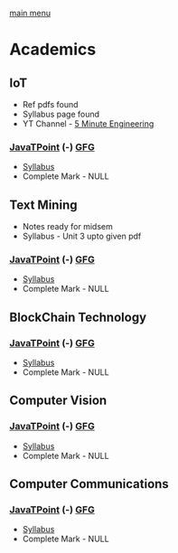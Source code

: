 [main menu](./README.md)

# Academics

## IoT
- Ref pdfs found
- Syllabus page found
- YT Channel - [5 Minute Engineering](https://www.youtube.com/watch?v=APH6Nrar27w&list=PLYwpaL_SFmcB8fDd64B8SkJiPpEIzpCzC)

### [JavaTPoint](https://www.javatpoint.com/iot-internet-of-things) (-) [GFG](https://www.geeksforgeeks.org/introduction-to-internet-of-things-iot-set-1/)

-   [Syllabus]()
- Complete Mark - NULL

## Text Mining
- Notes ready for midsem
- Syllabus - Unit 3 upto given pdf
### [JavaTPoint](https://www.javatpoint.com/text-data-mining) (-) [GFG](https://www.geeksforgeeks.org/text-mining-in-data-mining/)

-   [Syllabus]()
- Complete Mark - NULL
## BlockChain Technology

### [JavaTPoint](https://www.javatpoint.com/blockchain-tutorial) (-) [GFG](https://www.geeksforgeeks.org/blockchain-technology-introduction/)

-   [Syllabus]()
- Complete Mark - NULL

## Computer Vision

### [JavaTPoint](https://www.javatpoint.com/computer-vision) (-) [GFG](https://www.geeksforgeeks.org/computer-vision/)

-   [Syllabus]()
- Complete Mark - NULL

## Computer Communications

### [JavaTPoint](https://www.javatpoint.com/computer-network-tutorial) (-) [GFG](https://www.geeksforgeeks.org/computer-network-tutorials/)

-   [Syllabus]()
- Complete Mark - NULL
